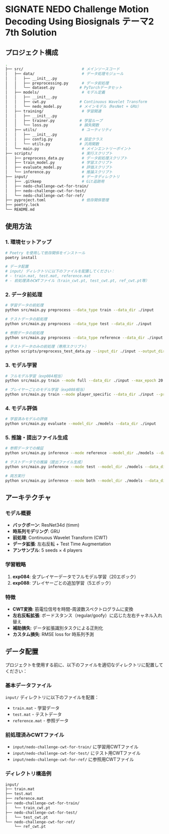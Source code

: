 # SIGNATE NEDO Challenge Motion Decoding Using Biosignals テーマ2 7th Solution

## プロジェクト構成

```bash
.
├── src/                          # メインソースコード
│   ├── data/                     # データ処理モジュール
│   │   ├── __init__.py
│   │   ├── preprocessing.py      # データ前処理
│   │   └── dataset.py           # PyTorchデータセット
│   ├── models/                   # モデル定義
│   │   ├── __init__.py
│   │   ├── cwt.py               # Continuous Wavelet Transform
│   │   └── nedo_model.py        # メインモデル（ResNet + GRU）
│   ├── training/                 # 学習関連
│   │   ├── __init__.py
│   │   ├── trainer.py           # 学習ループ
│   │   └── loss.py              # 損失関数
│   ├── utils/                    # ユーティリティ
│   │   ├── __init__.py
│   │   ├── config.py            # 設定クラス
│   │   └── utils.py             # 汎用関数
│   └── main.py                   # メインエントリーポイント
├── scripts/                      # 実行スクリプト
│   ├── preprocess_data.py        # データ前処理スクリプト
│   ├── train_model.py            # 学習スクリプト
│   ├── evaluate_model.py         # 評価スクリプト
│   └── inference.py              # 推論スクリプト
├── input/                        # データディレクトリ
│   ├── .gitkeep                  # Git追跡用
│   ├── nedo-challenge-cwt-for-train/
│   ├── nedo-challenge-cwt-for-test/
│   └── nedo-challenge-cwt-for-ref/
├── pyproject.toml                # 依存関係管理
├── poetry.lock
└── README.md
```

## 使用方法

### 1. 環境セットアップ

```bash
# Poetry を使用して依存関係をインストール
poetry install

# データ配置
# input/ ディレクトリに以下のファイルを配置してください：
# - train.mat, test.mat, reference.mat
# - 前処理済みCWTファイル（train_cwt.pt, test_cwt.pt, ref_cwt.pt等）
```

### 2. データ前処理

```bash
# 学習データの前処理
python src/main.py preprocess --data_type train --data_dir ./input

# テストデータの前処理
python src/main.py preprocess --data_type test --data_dir ./input

# 参照データの前処理
python src/main.py preprocess --data_type reference --data_dir ./input

# テストデータのみの前処理（専用スクリプト）
python scripts/preprocess_test_data.py --input_dir ./input --output_dir ./input/nedo-challenge-cwt-for-test
```

### 3. モデル学習

```bash
# フルモデル学習（exp084相当）
python src/main.py train --mode full --data_dir ./input --max_epoch 20

# プレイヤーごとのモデル学習（exp088相当）
python src/main.py train --mode player_specific --data_dir ./input --pretrained_dir ./models --max_epoch 5
```

### 4. モデル評価

```bash
# 学習済みモデルの評価
python src/main.py evaluate --model_dir ./models --data_dir ./input
```

### 5. 推論・提出ファイル生成

```bash
# 参照データでの検証
python src/main.py inference --mode reference --model_dir ./models --data_dir ./input

# テストデータでの推論（提出ファイル生成）
python src/main.py inference --mode test --model_dir ./models --data_dir ./input --output_path submission.json

# 両方実行
python src/main.py inference --mode both --model_dir ./models --data_dir ./input --output_path submission.json
```

## アーキテクチャ

### モデル概要

- **バックボーン**: ResNet34d (timm)
- **時系列モデリング**: GRU
- **前処理**: Continuous Wavelet Transform (CWT)
- **データ拡張**: 左右反転 + Test Time Augmentation
- **アンサンブル**: 5 seeds × 4 players

### 学習戦略

1. **exp084**: 全プレイヤーデータでフルモデル学習（20エポック）
2. **exp088**: プレイヤーごとの追加学習（5エポック）

### 特徴

- **CWT変換**: 筋電位信号を時間-周波数スペクトログラムに変換
- **左右反転拡張**: ボードスタンス（regular/goofy）に応じた左右チャネル入れ替え
- **補助損失**: データ拡張識別タスクによる正則化
- **カスタム損失**: RMSE loss for 時系列予測

## データ配置

プロジェクトを使用する前に、以下のファイルを適切なディレクトリに配置してください：

### 基本データファイル

`input/` ディレクトリに以下のファイルを配置：

- `train.mat` - 学習データ
- `test.mat` - テストデータ  
- `reference.mat` - 参照データ

### 前処理済みCWTファイル

- `input/nedo-challenge-cwt-for-train/` に学習用CWTファイル
- `input/nedo-challenge-cwt-for-test/` にテスト用CWTファイル
- `input/nedo-challenge-cwt-for-ref/` に参照用CWTファイル

### ディレクトリ構造例

```bash
input/
├── train.mat
├── test.mat
├── reference.mat
├── nedo-challenge-cwt-for-train/
│   └── train_cwt.pt
├── nedo-challenge-cwt-for-test/
│   └── test_cwt.pt
└── nedo-challenge-cwt-for-ref/
    └── ref_cwt.pt
```
